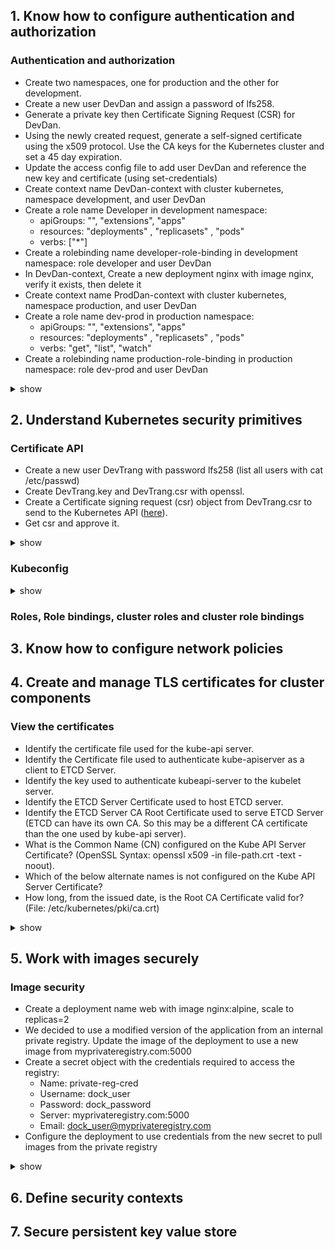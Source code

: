 ## 1. Know how to configure authentication and authorization
### Authentication and authorization
- Create two namespaces, one for production and the other for development.
- Create a new user DevDan and assign a password of lfs258.
- Generate a private key then Certificate Signing Request (CSR) for DevDan.
- Using the newly created request, generate a self-signed certificate using the x509 protocol. Use the CA keys for the
Kubernetes cluster and set a 45 day expiration.
- Update the access config file to add user DevDan and reference the new key and certificate (using set-credentials)
- Create context name DevDan-context with cluster kubernetes, namespace development, and user DevDan
- Create a role name Developer in development namespace:
  - apiGroups: "", "extensions", "apps"
  - resources: "deployments" , "replicasets" , "pods"
  - verbs: ["*"]
- Create a rolebinding name developer-role-binding in development namespace: role developer and user DevDan
- In DevDan-context, Create a new deployment nginx with image nginx, verify it exists, then delete it 
- Create context name ProdDan-context with cluster kubernetes, namespace production, and user DevDan
- Create a role name dev-prod in production namespace:
  - apiGroups: "", "extensions", "apps"
  - resources: "deployments" , "replicasets" , "pods"
  - verbs: "get", "list", "watch"
- Create a rolebinding name production-role-binding in production namespace: role dev-prod and user DevDan
<details><summary>show</summary><p>
  


</p></details>

## 2. Understand Kubernetes security primitives
### Certificate API
- Create a new user DevTrang with password lfs258 (list all users with cat /etc/passwd)
- Create DevTrang.key and DevTrang.csr with openssl.
- Create a Certificate signing request (csr) object from DevTrang.csr to send to the Kubernetes API ([here](https://kubernetes.io/docs/tasks/tls/managing-tls-in-a-cluster/#create-a-certificate-signing-request-object-to-send-to-the-kubernetes-api)).
- Get csr and approve it.
<details><summary>show</summary><p>
  


</p></details>

### Kubeconfig

<details><summary>show</summary><p>
  


</p></details>

### Roles, Role bindings, cluster roles and cluster role bindings



## 3. Know how to configure network policies
## 4. Create and manage TLS certificates for cluster components

### View the certificates
- Identify the certificate file used for the kube-api server.
- Identify the Certificate file used to authenticate kube-apiserver as a client to ETCD Server.
- Identify the key used to authenticate kubeapi-server to the kubelet server.
- Identify the ETCD Server Certificate used to host ETCD server.
- Identify the ETCD Server CA Root Certificate used to serve ETCD Server (ETCD can have its own CA. So this may be a different CA certificate than the one used by kube-api server).
- What is the Common Name (CN) configured on the Kube API Server Certificate? (OpenSSL Syntax: openssl x509 -in file-path.crt -text -noout).
- Which of the below alternate names is not configured on the Kube API Server Certificate?
- How long, from the issued date, is the Root CA Certificate valid for? (File: /etc/kubernetes/pki/ca.crt)
<details><summary>show</summary><p>
  


</p></details>







## 5. Work with images securely
### Image security
- Create a deployment name web with image nginx:alpine, scale to replicas=2
- We decided to use a modified version of the application from an internal private registry. Update the image of the deployment to use a new image from myprivateregistry.com:5000
- Create a secret object with the credentials required to access the registry:
  - Name: private-reg-cred 
  - Username: dock_user 
  - Password: dock_password 
  - Server: myprivateregistry.com:5000 
  - Email: dock_user@myprivateregistry.com
- Configure the deployment to use credentials from the new secret to pull images from the private registry
<details><summary>show</summary><p>
 
- Create and scale deployment 
  ```bash
  kubectl create deployment web --image=nginx:alpine
  kubectl scale deployment web --replicas=2
  kubectl edit deployment web
  ```
- Update deployment using new private registry
  ```yaml    
    template:
    metadata:
      labels:
        app: web
    spec:
      containers:
      - image: myprivateregistry.com:5000/nginx:alpine
  ```
- Create a secret object:
  ```bash
  kubectl create secret docker-registry private-reg-cred --docker-server=myprivateregistry.com:5000 \
          --docker-username=dock_user --docker-password=dock_password --docker-email=dock_user@myprivateregistry.com
  ```
- Configure the deployment to use credentials from the new secret:
  ```bash
  kubectl edit deployment web
  ```
  ```yaml
    template:
    metadata:
      labels:
        app: web
    spec:
      imagePullSecrets:
      - name: private-reg-cred
      containers:
      - image: myprivateregistry.com:5000/nginx:alpine
  ```

</p></details>

## 6. Define security contexts
## 7. Secure persistent key value store

